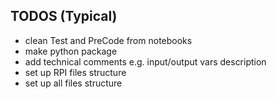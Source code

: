 ## TODOS (Typical)
- clean Test and PreCode from notebooks
- make python package
- add technical comments e.g. input/output vars description
- set up RPI files structure
- set up all files structure
